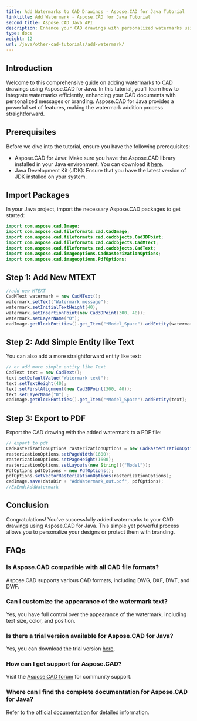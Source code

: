 ```yaml
---
title: Add Watermarks to CAD Drawings - Aspose.CAD for Java Tutorial
linktitle: Add Watermark - Aspose.CAD for Java Tutorial
second_title: Aspose.CAD Java API
description: Enhance your CAD drawings with personalized watermarks using Aspose.CAD for Java. Follow our step-by-step guide for seamless integration.
type: docs
weight: 12
url: /java/other-cad-tutorials/add-watermark/
---
```

## Introduction
Welcome to this comprehensive guide on adding watermarks to CAD drawings using Aspose.CAD for Java. In this tutorial, you'll learn how to integrate watermarks efficiently, enhancing your CAD documents with personalized messages or branding. Aspose.CAD for Java provides a powerful set of features, making the watermark addition process straightforward.
## Prerequisites
Before we dive into the tutorial, ensure you have the following prerequisites:
- Aspose.CAD for Java: Make sure you have the Aspose.CAD library installed in your Java environment. You can download it [here](https://releases.aspose.com/cad/java/).
- Java Development Kit (JDK): Ensure that you have the latest version of JDK installed on your system.
## Import Packages
In your Java project, import the necessary Aspose.CAD packages to get started:
```java
import com.aspose.cad.Image;
import com.aspose.cad.fileformats.cad.CadImage;
import com.aspose.cad.fileformats.cad.cadobjects.Cad3DPoint;
import com.aspose.cad.fileformats.cad.cadobjects.CadMText;
import com.aspose.cad.fileformats.cad.cadobjects.CadText;
import com.aspose.cad.imageoptions.CadRasterizationOptions;
import com.aspose.cad.imageoptions.PdfOptions;
```
## Step 1: Add New MTEXT
```java
//add new MTEXT
CadMText watermark = new CadMText();
watermark.setText("Watermark message");
watermark.setInitialTextHeight(40);
watermark.setInsertionPoint(new Cad3DPoint(300, 40));
watermark.setLayerName("0");
cadImage.getBlockEntities().get_Item("*Model_Space").addEntity(watermark);
```
## Step 2: Add Simple Entity like Text
You can also add a more straightforward entity like text:
```java
// or add more simple entity like Text
CadText text = new CadText();
text.setDefaultValue("Watermark text");
text.setTextHeight(40);
text.setFirstAlignment(new Cad3DPoint(300, 40));
text.setLayerName("0") ;
cadImage.getBlockEntities().get_Item("*Model_Space").addEntity(text);
```
## Step 3: Export to PDF
Export the CAD drawing with the added watermark to a PDF file:
```java
// export to pdf
CadRasterizationOptions rasterizationOptions = new CadRasterizationOptions();
rasterizationOptions.setPageWidth(1600);
rasterizationOptions.setPageHeight(1600);
rasterizationOptions.setLayouts(new String[]{"Model"});
PdfOptions pdfOptions = new PdfOptions();
pdfOptions.setVectorRasterizationOptions(rasterizationOptions);
cadImage.save(dataDir + "AddWatermark_out.pdf", pdfOptions);
//ExEnd:AddWatermark
```
## Conclusion
Congratulations! You've successfully added watermarks to your CAD drawings using Aspose.CAD for Java. This simple yet powerful process allows you to personalize your designs or protect them with branding.
## FAQs
### Is Aspose.CAD compatible with all CAD file formats?
Aspose.CAD supports various CAD formats, including DWG, DXF, DWT, and DWF.
### Can I customize the appearance of the watermark text?
Yes, you have full control over the appearance of the watermark, including text size, color, and position.
### Is there a trial version available for Aspose.CAD for Java?
Yes, you can download the trial version [here](https://releases.aspose.com/).
### How can I get support for Aspose.CAD?
Visit the [Aspose.CAD forum](https://forum.aspose.com/c/cad/19) for community support.
### Where can I find the complete documentation for Aspose.CAD for Java?
Refer to the [official documentation](https://reference.aspose.com/cad/java/) for detailed information.
